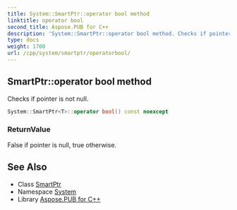 ```yaml
---
title: System::SmartPtr::operator bool method
linktitle: operator bool
second_title: Aspose.PUB for C++
description: 'System::SmartPtr::operator bool method. Checks if pointer is not null in C++.'
type: docs
weight: 1700
url: /cpp/system/smartptr/operatorbool/
---
```

## SmartPtr::operator bool method


Checks if pointer is not null.

```cpp
System::SmartPtr<T>::operator bool() const noexcept
```


### ReturnValue

False if pointer is null, true otherwise.

## See Also

* Class [SmartPtr](../)
* Namespace [System](../../)
* Library [Aspose.PUB for C++](../../../)
